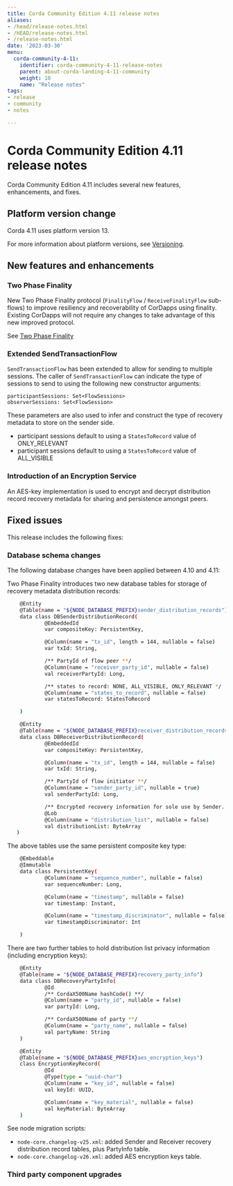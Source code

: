 ```yaml
---
title: Corda Community Edition 4.11 release notes
aliases:
- /head/release-notes.html
- /HEAD/release-notes.html
- /release-notes.html
date: '2023-03-30'
menu:
  corda-community-4-11:
    identifier: corda-community-4-11-release-notes
    parent: about-corda-landing-4-11-community
    weight: 10
    name: "Release notes"
tags:
- release
- community
- notes

---
```


# Corda Community Edition 4.11 release notes

Corda Community Edition 4.11 includes several new features, enhancements, and fixes.

## Platform version change

Corda 4.11 uses platform version 13.

For more information about platform versions, see [Versioning](versioning.md).

## New features and enhancements

### Two Phase Finality
New Two Phase Finality protocol (`FinalityFlow` / `ReceiveFinalityFlow` sub-flows) to improve resiliency and
recoverability of CorDapps using finality. Existing CorDapps will not require any changes to take advantage of this
new improved protocol.

See [Two Phase Finality](two-phase-finality.md)

### Extended SendTransactionFlow
`SendTransactionFlow` has been extended to allow for sending to multiple sessions.
The caller of `SendTransactionFlow` can indicate the type of sessions to send to using the following new constructor arguments:
```
participantSessions: Set<FlowSessions>
observerSessions: Set<FlowSession>
```
These parameters are also used to infer and construct the type of recovery metadata to store on the sender side.
- participant sessions default to using a `StatesToRecord` value of ONLY_RELEVANT
- participant sessions default to using a `StatesToRecord` value of ALL_VISIBLE

### Introduction of an Encryption Service
An AES-key implementation is used to encrypt and decrypt distribution record recovery metadata for sharing and persistence amongst peers.

## Fixed issues

This release includes the following fixes:


### Database schema changes

The following database changes have been applied between 4.10 and 4.11:

Two Phase Finality introduces two new database tables for storage of recovery metadata distribution records:

```bash
    @Entity
    @Table(name = "${NODE_DATABASE_PREFIX}sender_distribution_records")
    data class DBSenderDistributionRecord(
            @EmbeddedId
            var compositeKey: PersistentKey,

            @Column(name = "tx_id", length = 144, nullable = false)
            var txId: String,

            /** PartyId of flow peer **/
            @Column(name = "receiver_party_id", nullable = false)
            val receiverPartyId: Long,

            /** states to record: NONE, ALL_VISIBLE, ONLY_RELEVANT */
            @Column(name = "states_to_record", nullable = false)
            var statesToRecord: StatesToRecord

    )

    @Entity
    @Table(name = "${NODE_DATABASE_PREFIX}receiver_distribution_records")
    data class DBReceiverDistributionRecord(
            @EmbeddedId
            var compositeKey: PersistentKey,

            @Column(name = "tx_id", length = 144, nullable = false)
            var txId: String,

            /** PartyId of flow initiator **/
            @Column(name = "sender_party_id", nullable = true)
            val senderPartyId: Long,

            /** Encrypted recovery information for sole use by Sender. See [HashedDistributionList] **/
            @Lob
            @Column(name = "distribution_list", nullable = false)
            val distributionList: ByteArray
   )
  ```

The above tables use the same persistent composite key type:

```bash
    @Embeddable
    @Immutable
    data class PersistentKey(
            @Column(name = "sequence_number", nullable = false)
            var sequenceNumber: Long,

            @Column(name = "timestamp", nullable = false)
            var timestamp: Instant,

            @Column(name = "timestamp_discriminator", nullable = false)
            var timestampDiscriminator: Int

    )
```

There are two further tables to hold distribution list privacy information (including encryption keys):

```bash
    @Entity
    @Table(name = "${NODE_DATABASE_PREFIX}recovery_party_info")
    data class DBRecoveryPartyInfo(
            @Id
            /** CordaX500Name hashCode() **/
            @Column(name = "party_id", nullable = false)
            var partyId: Long,

            /** CordaX500Name of party **/
            @Column(name = "party_name", nullable = false)
            val partyName: String
    )

    @Entity
    @Table(name = "${NODE_DATABASE_PREFIX}aes_encryption_keys")
    class EncryptionKeyRecord(
            @Id
            @Type(type = "uuid-char")
            @Column(name = "key_id", nullable = false)
            val keyId: UUID,

            @Column(name = "key_material", nullable = false)
            val keyMaterial: ByteArray
    )
```

See node migration scripts:
- `node-core.changelog-v25.xml`: added Sender and Receiver recovery distribution record tables, plus PartyInfo table.
- `node-core.changelog-v26.xml`: added AES encryption keys table.

### Third party component upgrades

